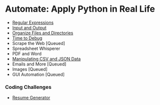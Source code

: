 # Automate: Apply Python in Real Life

- [Regular Expressions](./regular-expressions.md)
- [Input and Output](./input-output.md)
- [Organize Files and Directories](./organize-files.md)
- [Time to Debug](./debugging.md)
- Scrape the Web [Queued]
- Spreadsheet Whisperer
- PDF and Word
- [Manipulating CSV and JSON Data](./csv-json.md)
- Emails and More [Queued]
- Images [Queued]
- GUI Automation [Queued]

### Coding Challenges

- [Resume Generator](./coding-challenges.md)